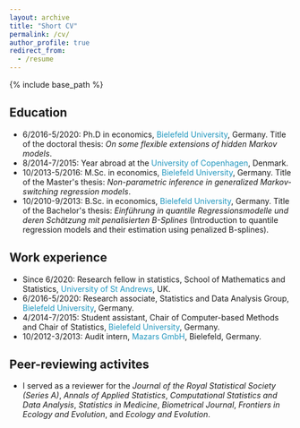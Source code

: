 ```yaml
---
layout: archive
title: "Short CV"
permalink: /cv/
author_profile: true
redirect_from:
  - /resume
---
```


{% include base_path %}

Education
------
* 6/2016-5/2020: Ph.D in economics, <span style="color: #1f96be;">Bielefeld University</span>, Germany.
Title of the doctoral thesis: *On some flexible extensions of hidden Markov models*.
* 8/2014-7/2015: Year abroad at the <span style="color: #1f96be;">University of Copenhagen</span>, Denmark.
* 10/2013-5/2016: M.Sc. in economics, <span style="color: #1f96be;">Bielefeld University</span>, Germany.
Title of the Master's thesis: *Non-parametric inference in generalized Markov-switching regression models*.
* 10/2010-9/2013: B.Sc. in economics, <span style="color: #1f96be;">Bielefeld University</span>, Germany.
Title of the Bachelor's thesis: *Einführung in quantile Regressionsmodelle und deren Schätzung mit penalisierten B-Splines* (Introduction to quantile regression models and their estimation using penalized B-splines).

Work experience
------
* Since 6/2020: Research fellow in statistics, School of Mathematics and Statistics, <span style="color: #1f96be;">University of St Andrews</span>, UK.
* 6/2016-5/2020: Research associate, Statistics and Data Analysis Group, <span style="color: #1f96be;">Bielefeld University</span>, Germany.
* 4/2014-7/2015: Student assistant, Chair of Computer-based Methods and Chair of Statistics, <span style="color: #1f96be;">Bielefeld University</span>, Germany.
* 10/2012-3/2013: Audit intern, <span style="color: #1f96be;">Mazars GmbH</span>, Bielefeld, Germany.
  
Peer-reviewing activites
------
* I served as a reviewer for the *Journal of the Royal Statistical Society (Series A)*, *Annals of Applied Statistics*, *Computational Statistics and Data Analysis*, *Statistics in Medicine*, *Biometrical Journal*, *Frontiers in Ecology and Evolution*, and *Ecology and Evolution*.


